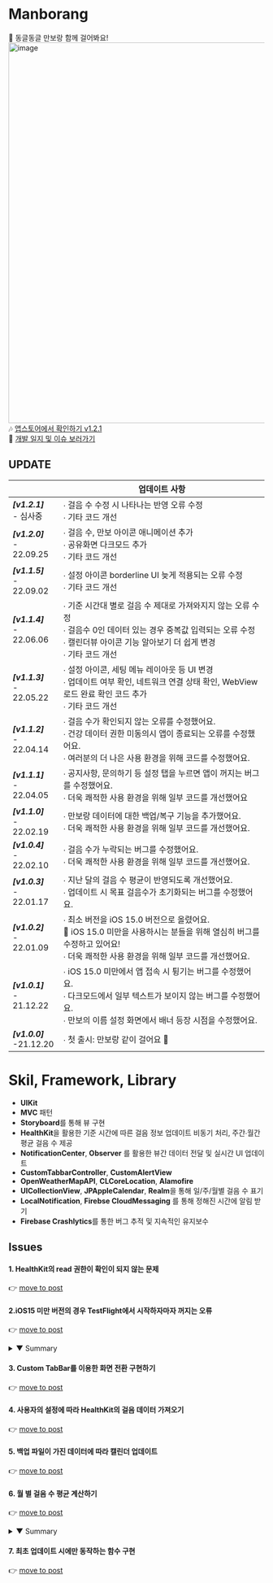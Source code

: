 # Manborang</br>

🐾 동글동글 만보랑 함께 걸어봐요!</br>
<img width="749" alt="image" src="https://user-images.githubusercontent.com/53874628/149617515-39e98b24-3b83-446d-b99d-1f0977683381.png">
<br/>
🎶 [앱스토어에서 확인하기 v1.2.1](https://apps.apple.com/kr/app/manborang-만보랑-같이-걸어요/id1596845782)<br />
🌠 [개발 일지 및 이슈 보러가기](https://hmhhsh.notion.site/35475faf9f97454aa75204e5c8656626)

## UPDATE

|                                 | 업데이트 사항                                                |
| ------------------------------- | ------------------------------------------------------------ |
| ***[v1.2.1]*** <br />- 심사중 | ∙ 걸음 수 수정 시 나타나는 반영 오류 수정 <br />∙ 기타 코드 개선 |
| ***[v1.2.0]*** <br />- 22.09.25 | ∙ 걸음 수, 만보 아이콘 애니메이션 추가 <br />∙ 공유화면 다크모드 추가 <br />∙ 기타 코드 개선 |
| ***[v1.1.5]*** <br />- 22.09.02 | ∙ 설정 아이콘 borderline UI 늦게 적용되는 오류 수정 <br />∙ 기타 코드 개선 |
| ***[v1.1.4]*** <br />- 22.06.06 | ∙ 기준 시간대 별로 걸음 수 제대로 가져와지지 않는 오류 수정<br />∙ 걸음수 0인 데이터 있는 경우 중복값 입력되는 오류 수정<br/>∙ 캘린더뷰 아이콘 기능 알아보기 더 쉽게 변경<br/>∙ 기타 코드 개선 |
| ***[v1.1.3]*** <br />- 22.05.22 | ∙ 설정 아이콘, 세팅 메뉴 레이아웃 등 UI 변경<br />∙ 업데이트 여부 확인, 네트워크 연결 상태 확인, WebView 로드 완료 확인 코드 추가<br/>∙ 기타 코드 개선 |
| ***[v1.1.2]*** <br />- 22.04.14 |∙ 걸음 수가 확인되지 않는 오류를 수정했어요.<br /> ∙ 건강 데이터 권한 미동의시 앱이 종료되는 오류를 수정했어요.<br /> ∙ 여러분의 더 나은 사용 환경을 위해 코드를 수정했어요.|
| ***[v1.1.1]*** <br />- 22.04.05  | ∙ 공지사항, 문의하기 등 설정 탭을 누르면 앱이 꺼지는 버그를 수정했어요.<br />∙ 더욱 쾌적한 사용 환경을 위해 일부 코드를 개선했어요<br /> |
| ***[v1.1.0]*** <br />- 22.02.19  | ∙ 만보랑 데이터에 대한 백업/복구 기능을 추가했어요.<br />∙ 더욱 쾌적한 사용 환경을 위해 일부 코드를 개선했어요.<br /> |
| ***[v1.0.4]*** <br />- 22.02.10 | ∙ 걸음 수가 누락되는 버그를 수정했어요.<br />∙ 더욱 쾌적한 사용 환경을 위해 일부 코드를 개선했어요.<br /> |
| ***[v1.0.3]*** <br />- 22.01.17  | ∙ 지난 달의 걸음 수 평균이 반영되도록 개선했어요.<br />∙ 업데이트 시 목표 걸음수가 초기화되는 버그를 수정했어요.<br /> |
| ***[v1.0.2]*** <br />- 22.01.09 | ∙ 최소 버전을 iOS 15.0 버전으로 올렸어요.<br />   🤧 iOS 15.0 미만을 사용하시는 분들을 위해 열심히 버그를 수정하고 있어요! <br />∙ 더욱 쾌적한 사용 환경을 위해 일부 코드를 개선했어요. |
| ***[v1.0.1]*** <br />- 21.12.22 | ∙ iOS 15.0 미만에서 앱 접속 시 튕기는 버그를 수정했어요.<br />∙ 다크모드에서 일부 텍스트가 보이지 않는 버그를 수정했어요.<br />∙ 만보의 이름 설정 화면에서 배너 등장 시점을 수정했어요. |
| ***[v1.0.0]*** <br />-21.12.20  | ∙ 첫 출시: 만보랑 같이 걸어요 🐾                              |

# Skil, Framework, Library

- **UIKit**
- **MVC** 패턴
- **Storyboard**를 통해 뷰 구현
- **HealthKit**을 활용한 기준 시간에 따른 걸음 정보 업데이트 비동기 처리, 주간∙월간 평균 걸음 수 제공
- **NotificationCenter**, **Observer** 를 활용한 뷰간 데이터 전달 및 실시간 UI 업데이트
- **CustomTabbarController**, **CustomAlertView**
- **OpenWeatherMapAPI**, **CLCoreLocation**, **Alamofire**
- **UICollectionView**, **JPAppleCalendar**, **Realm**을 통해 일/주/월별 걸음 수 표기
- **LocalNotification**, **Firebse CloudMessaging** 를 통해 정해진 시간에 알림 받기
- **Firebase Crashlytics**를 통한 버그 추적 및 지속적인 유지보수



## Issues
#### 1. HealthKit의 read 권한이 확인이 되지 않는 문제<br/>
👉 [move to post](https://velog.io/@yoogail/iOS-HealthKit-read에-대한-접근-권한-확인feat.-확인-불가)<br/>

#### 2.iOS15 미만 버전의 경우 TestFlight에서 시작하자마자 꺼지는 오류
👉 [move to post](https://velog.io/@yoogail/Xcode-13-13.0-시뮬레이터는-되는데-testflight에서는-충돌하는-경우)
<details>
<summary>▼ Summary</summary>
    ✔︎ Xcode 13, 13.1에서 발생하는 오류로, 애플에서 보고된 오류였다.<br/>
    🔗 [애플문서 보러가기](https://developer.apple.com/documentation/xcode-release-notes/xcode-13_2-release-notes)<br/>
    <img width="672" alt="image" src="https://user-images.githubusercontent.com/53874628/147111396-e71311dd-143f-48ef-bad3-ba27eb2a2bac.png"><br/>
    ❗️수정하는 방법<br/>
    <img width="675" alt="image" src="https://user-images.githubusercontent.com/53874628/147111071-ad37bb32-28a4-4759-81e2-90ec15a24913.png"><br/>
</details>

#### 3. Custom TabBar를 이용한 화면 전환 구현하기
👉 [move to post](https://github.com/yoogail105/Manborang/blob/ba39bf77296afc06255bcab90a7d4e7ecf07a2ce/Documents/CustomTabBarController.md)<br/>

#### 4. 사용자의 설정에 따라 HealthKit의 걸음 데이터 가져오기
👉 [move to post](https://github.com/yoogail105/Manborang/blob/ba39bf77296afc06255bcab90a7d4e7ecf07a2ce/Documents/%EC%82%AC%EC%9A%A9%EC%9E%90%EC%9D%98%20%EC%84%A4%EC%A0%95%EC%97%90%20%EB%94%B0%EB%9D%BC%20HealthKit%20%EA%B1%B8%EC%9D%8C%20%EC%88%98%20%EB%B0%9B%EC%95%84%EC%98%A4%EA%B8%B0.md)

#### 5. 백업 파일이 가진 데이터에 따라 캘린더 업데이트
👉 [move to post](https://github.com/yoogail105/Manborang/blob/ba39bf77296afc06255bcab90a7d4e7ecf07a2ce/Documents/%EB%B0%B1%EC%97%85%20%ED%8C%8C%EC%9D%BC%EC%97%90%20%EB%94%B0%EB%9D%BC%20%EC%BA%98%EB%A6%B0%EB%8D%94%20%EC%97%85%EB%8D%B0%EC%9D%B4%ED%8A%B8.md)

#### 6. 월 별 걸음 수 평균 계산하기
👉 [move to post](https://github.com/yoogail105/Manborang/blob/ba39bf77296afc06255bcab90a7d4e7ecf07a2ce/Documents/%EC%9B%94%EB%B3%84%20%EA%B1%B8%EC%9D%8C%20%EC%88%98%20%ED%8F%89%EA%B7%A0%20%EA%B3%84%EC%82%B0%ED%95%98%EA%B8%B0.md)
        <details>
<summary>▼ Summary</summary>
<div markdown="1">       

```swift

    func calculateMonthlyAverageStepCount(year: Int, month: Int) -> Int {
        
        let monthString = String(format: "%02d", month)
        tasks = localRealm.objects(UserReport.self).sorted(byKeyPath: "date", ascending: false).filter("date CONTAINS [c] '\(year)-\(monthString)'")
        var totalStepCount = 0
  
        tasks.forEach { task in
            print(task.date)
            print(task.stepCount)
            totalStepCount += task.stepCount
        }
        
        let monthlyAverageStepCount = totalStepCount / tasks.count
        return monthlyAverageStepCount
    }

```

</div>
</details>

#### 7. 최초 업데이트 시에만 동작하는 함수 구현
👉 [move to post](https://github.com/yoogail105/Manborang/blob/ba39bf77296afc06255bcab90a7d4e7ecf07a2ce/Documents/%EC%B5%9C%EC%B4%88%20%EC%97%85%EB%8D%B0%EC%9D%B4%ED%8A%B8%20%EC%8B%9C%EC%97%90%EB%A7%8C%20%EB%8F%99%EC%9E%91%ED%95%98%EB%8A%94%20%ED%95%A8%EC%88%98%20%EA%B5%AC%ED%98%84.md)
